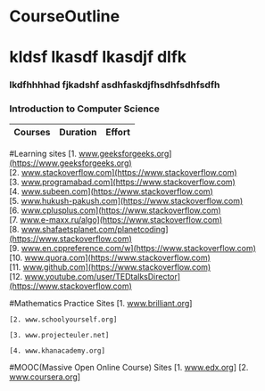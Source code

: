 # CourseOutline
# kldsf lkasdf lkasdjf dlfk

### lkdfhhhhad fjkadshf asdhfaskdjfhsdhfsdhfsdfh

### Introduction to Computer Science

Courses | Duration | Effort
:-- | :--: | :--:
#Learning sites
[1. www.geeksforgeeks.org](https://www.geeksforgeeks.org)  
[2. www.stackoverflow.com](https://www.stackoverflow.com)  
[3. www.programabad.com](https://www.stackoverflow.com)  
[4. www.subeen.com](https://www.stackoverflow.com)  
[5. www.hukush-pakush.com](https://www.stackoverflow.com)  
[6. www.cplusplus.com](https://www.stackoverflow.com)  
[7. www.e-maxx.ru/algo](https://www.stackoverflow.com)  
[8. www.shafaetsplanet.com/planetcoding](https://www.stackoverflow.com)  
[9. www.en.cppreference.com/w](https://www.stackoverflow.com)  
[10. www.quora.com](https://www.stackoverflow.com)  
[11. www.github.com](https://www.stackoverflow.com)  
[12. www.youtube.com/user/TEDtalksDirector](https://www.stackoverflow.com)  

#Mathematics Practice Sites
    [1. www.brilliant.org]

    [2. www.schoolyourself.org]

    [3. www.projecteuler.net]

    [4. www.khanacademy.org]

#MOOC(Massive Open Online Course) Sites
    [1. www.edx.org]
    [2. www.coursera.org]
